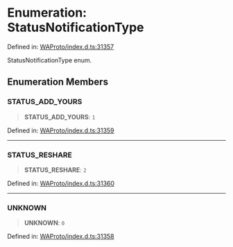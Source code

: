 # Enumeration: StatusNotificationType

Defined in: [WAProto/index.d.ts:31357](https://github.com/Fokusdotid/Baileys/blob/b457796e9982984bfe7323cdd6fea8bc613c4ed0/WAProto/index.d.ts#L31357)

StatusNotificationType enum.

## Enumeration Members

### STATUS\_ADD\_YOURS

> **STATUS\_ADD\_YOURS**: `1`

Defined in: [WAProto/index.d.ts:31359](https://github.com/Fokusdotid/Baileys/blob/b457796e9982984bfe7323cdd6fea8bc613c4ed0/WAProto/index.d.ts#L31359)

***

### STATUS\_RESHARE

> **STATUS\_RESHARE**: `2`

Defined in: [WAProto/index.d.ts:31360](https://github.com/Fokusdotid/Baileys/blob/b457796e9982984bfe7323cdd6fea8bc613c4ed0/WAProto/index.d.ts#L31360)

***

### UNKNOWN

> **UNKNOWN**: `0`

Defined in: [WAProto/index.d.ts:31358](https://github.com/Fokusdotid/Baileys/blob/b457796e9982984bfe7323cdd6fea8bc613c4ed0/WAProto/index.d.ts#L31358)
